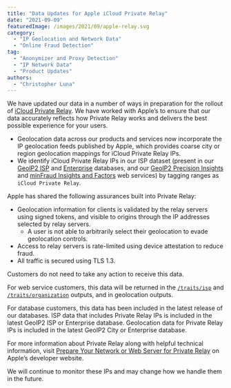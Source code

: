 ```yaml
---
title: "Data Updates for Apple iCloud Private Relay"
date: "2021-09-09"
featuredImage: /images/2021/09/apple-relay.svg
category:
  - "IP Geolocation and Network Data"
  - "Online Fraud Detection"
tag:
  - "Anonymizer and Proxy Detection"
  - "IP Network Data"
  - "Product Updates"
authors:
  - "Christopher Luna"
---
```


We have updated our data in a number of ways in preparation for the rollout of
[iCloud Private
Relay](https://developer.apple.com/support/prepare-your-network-for-icloud-private-relay/).
We have worked with Apple’s to ensure that our data accurately reflects how
Private Relay works and delivers the best possible experience for your users.

* Geolocation data across our products and services now incorporate the IP
  geolocation feeds published by Apple, which provides coarse city or region
  geolocation mappings for iCloud Private Relay IPs.
* We identify iCloud Private Relay IPs in our ISP dataset (present in our
  [GeoIP2 ISP](https://www.maxmind.com/en/geoip2-isp-database) and
  [Enterprise](https://www.maxmind.com/en/solutions/geoip2-enterprise-product-suite/enterprise-database)
  databases, and our [GeoIP2 Precision
  Insights](https://www.maxmind.com/en/geoip2-precision-insights) and [minFraud
  Insights and Factors](https://www.maxmind.com/en/solutions/minfraud-services)
  web services) by tagging ranges as `iCloud Private Relay`.

Apple has shared the following assurances built into Private Relay:

* Geolocation information for clients is validated by the relay servers using
  signed tokens, and visible to origins through the IP addresses selected by relay
  servers.
  * A user is not able to arbitrarily select their geolocation to evade
    geolocation controls.
* Access to relay servers is rate-limited using device attestation to reduce
  fraud.
* All traffic is secured using TLS 1.3.

Customers do not need to take any action to receive this data.

For web service customers, this data will be returned in the
[`/traits/isp`](https://dev.maxmind.com/geoip/docs/web-services/responses/?lang=en#schema--response--traits__isp)
and [`/traits/organization`](https://dev.maxmind.com/geoip/docs/web-services/responses/?lang=en#schema--response--traits__organization)
outputs, and in geolocation outputs.

For database customers, this data has been included in the latest release of our
databases. ISP data that includes Private Relay IPs is included in the latest
GeoIP2 ISP or Enterprise database. Geolocation data for Private Relay IPs is
included in the latest GeoIP2 City or Enterprise database.

For more information about Private Relay along with helpful technical
information, visit [Prepare Your Network or Web Server for Private
Relay](https://developer.apple.com/support/prepare-your-network-for-icloud-private-relay/)
on Apple’s developer website.

We will continue to monitor these IPs and may change how we handle them in the
future.
